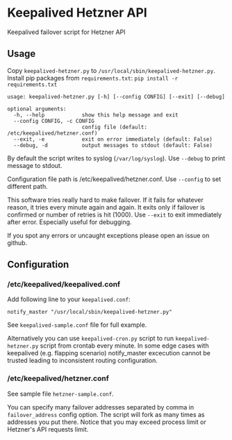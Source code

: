# Keepalived Hetzner API

Keepalived failover script for Hetzner API

## Usage

Copy `keepalived-hetzner.py` to `/usr/local/sbin/keepalived-hetzner.py`.
Install pip packages from `requirements.txt`: `pip install -r requirements.txt`

```
usage: keepalived-hetzner.py [-h] [--config CONFIG] [--exit] [--debug]

optional arguments:
  -h, --help            show this help message and exit
  --config CONFIG, -c CONFIG
                        config file (default: /etc/keepalived/hetzner.conf)
  --exit, -e            exit on error immediately (default: False)
  --debug, -d           output messages to stdout (default: False)
```

By default the script writes to syslog (`/var/log/syslog`). Use `--debug` to print message to stdout.

Configuration file path is /etc/keepalived/hetzner.conf. Use `--config` to set different path.

This software tries really hard to make failover. If it fails for whatever reason, it tries every minute again and again. It exits only if failover is confirmed or number of retries is hit (1000). Use `--exit` to exit immediately after error. Especially useful for debugging.

If you spot any errors or uncaught exceptions please open an issue on github.

## Configuration

### /etc/keepalived/keepalived.conf

Add following line to your `keepalived.conf`:

```
notify_master "/usr/local/sbin/keepalived-hetzner.py"
```

See `keepalived-sample.conf` file for full example.

Alternatively you can use `keepalived-cron.py` script to run `keepalived-hetzner.py` script from crontab every minute.
In some edge cases with keepalived (e.g. flapping scenario) notify_master excecution cannot be trusted leading to inconsistent routing configuration.

### /etc/keepalived/hetzner.conf

See sample file `hetzner-sample.conf`.

You can specify many failover addresses separated by comma in `failover_address` config option. The script will fork as many times as addresses you put there. Notice that you may exceed process limit or Hetzner's API requests limit.
